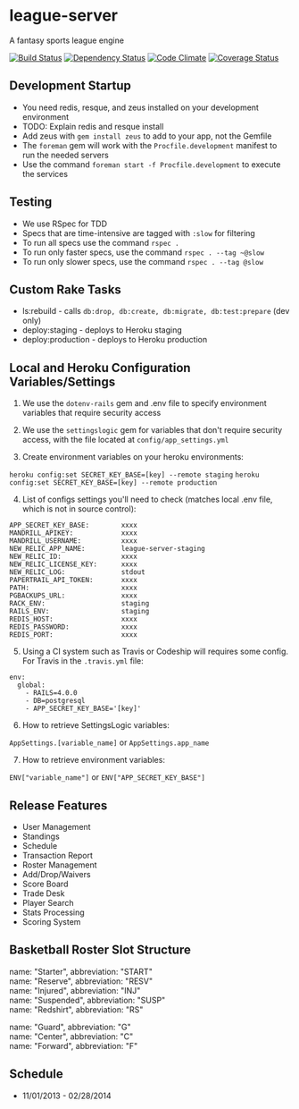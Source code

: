 # league-server

A fantasy sports league engine

[![Build Status](https://travis-ci.org/wrburgess/league-server.png)](https://travis-ci.org/wrburgess/league-server)
[![Dependency Status](https://gemnasium.com/wrburgess/league-server.png)](https://gemnasium.com/wrburgess/league-server)
[![Code Climate](https://codeclimate.com/github/wrburgess/league-server.png)](https://codeclimate.com/github/wrburgess/league-server)
[![Coverage Status](https://coveralls.io/repos/wrburgess/league-server/badge.png)](https://coveralls.io/r/wrburgess/league-server)

## Development Startup

* You need redis, resque, and zeus installed on your development environment
* TODO: Explain redis and resque install
* Add zeus with ```gem install zeus``` to add to your app, not the Gemfile 
* The ```foreman``` gem will work with the ```Procfile.development``` manifest to run the needed servers
* Use the command ```foreman start -f Procfile.development``` to execute the services

## Testing

* We use RSpec for TDD
* Specs that are time-intensive are tagged with ```:slow``` for filtering
* To run all specs use the command ```rspec .```
* To run only faster specs, use the command ```rspec . --tag ~@slow```
* To run only slower specs, use the command ```rspec . --tag @slow```

## Custom Rake Tasks

* ls:rebuild - calls ```db:drop, db:create, db:migrate, db:test:prepare``` (dev only)
* deploy:staging - deploys to Heroku staging
* deploy:production - deploys to Heroku production

## Local and Heroku Configuration Variables/Settings

1) We use the ```dotenv-rails``` gem and .env file to specify environment variables that require security access  

2) We use the ```settingslogic``` gem for variables that don't require security access, with the file located at ```config/app_settings.yml```  

3) Create environment variables on your heroku environments:   

```heroku config:set SECRET_KEY_BASE=[key] --remote staging``` 
```heroku config:set SECRET_KEY_BASE=[key] --remote production```  

4) List of configs settings you'll need to check (matches local .env file, which is not in source control):  

```
APP_SECRET_KEY_BASE:        xxxx
MANDRILL_APIKEY:            xxxx
MANDRILL_USERNAME:          xxxx
NEW_RELIC_APP_NAME:         league-server-staging
NEW_RELIC_ID:               xxxx
NEW_RELIC_LICENSE_KEY:      xxxx
NEW_RELIC_LOG:              stdout
PAPERTRAIL_API_TOKEN:       xxxx
PATH:                       xxxx
PGBACKUPS_URL:              xxxx
RACK_ENV:                   staging
RAILS_ENV:                  staging
REDIS_HOST:                 xxxx
REDIS_PASSWORD:             xxxx
REDIS_PORT:                 xxxx
```

5) Using a CI system such as Travis or Codeship will requires some config. For Travis in the ```.travis.yml``` file:  

```
env:
  global: 
    - RAILS=4.0.0
    - DB=postgresql
    - APP_SECRET_KEY_BASE='[key]'
```

6) How to retrieve SettingsLogic variables:  

```AppSettings.[variable_name]``` or ```AppSettings.app_name```

7) How to retrieve environment variables:  

```ENV["variable_name"]``` or ```ENV["APP_SECRET_KEY_BASE"]```


## Release Features

* User Management
* Standings
* Schedule
* Transaction Report
* Roster Management
* Add/Drop/Waivers
* Score Board
* Trade Desk
* Player Search
* Stats Processing
* Scoring System

## Basketball Roster Slot Structure

name: "Starter", abbreviation: "START"  
name: "Reserve", abbreviation: "RESV"  
name: "Injured", abbreviation: "INJ"   
name: "Suspended", abbreviation: "SUSP"    
name: "Redshirt", abbreviation: "RS"  

name: "Guard", abbreviation: "G"   
name: "Center", abbreviation: "C"  
name: "Forward", abbreviation: "F" 

## Schedule

* 11/01/2013 - 02/28/2014   